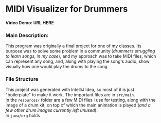 # MIDI Visualizer for Drummers
#### Video Demo: <strong>URL HERE</strong>
### Main Description:
This program was originally a final project for one of my classes. Its purpose was to solve some problem in a community (*drummers struggling to learn songs, in my case*), and my approach was to take MIDI files, which can represent any song, and, along with playing the song's audio, show visually how one would play the drums to the song.
### File Structure
This project was generated with IntelliJ Idea, so most of it is just "boilerplate" to make it work. The important files are in `src/main`.
<br>
In the `resources/` folder are a few MIDI files I use for testing, along with the image of a drum kit, on top of which the main animation is played (*and a few other drum images currently left unused*).
<br>
In `java/org` holds
